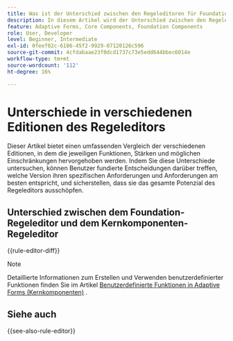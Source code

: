 ```yaml
---
title: Was ist der Unterschied zwischen den Regeleditoren für Foundation- und Kernkomponenten?
description: In diesem Artikel wird der Unterschied zwischen den Regeleditoren für Foundation- und Kernkomponenten erläutert
feature: Adaptive Forms, Core Components, Foundation Components
role: User, Developer
level: Beginner, Intermediate
exl-id: 0feef02c-6186-45f2-9929-07120126c596
source-git-commit: 4cfdabaae23f0dcd1737c73e5edd644bbec6014e
workflow-type: tm+mt
source-wordcount: '112'
ht-degree: 16%

---
```


# Unterschiede in verschiedenen Editionen des Regeleditors

Dieser Artikel bietet einen umfassenden Vergleich der verschiedenen Editionen, in dem die jeweiligen Funktionen, Stärken und möglichen Einschränkungen hervorgehoben werden. Indem Sie diese Unterschiede untersuchen, können Benutzer fundierte Entscheidungen darüber treffen, welche Version ihren spezifischen Anforderungen und Anforderungen am besten entspricht, und sicherstellen, dass sie das gesamte Potenzial des Regeleditors ausschöpfen.

## Unterschied zwischen dem Foundation-Regeleditor und dem Kernkomponenten-Regeleditor

{{rule-editor-diff}}

>[!NOTE]
>
> Detaillierte Informationen zum Erstellen und Verwenden benutzerdefinierter Funktionen finden Sie im Artikel [Benutzerdefinierte Funktionen in Adaptive Forms (Kernkomponenten)](/help/forms/create-and-use-custom-functions.md) .


## Siehe auch

{{see-also-rule-editor}}
